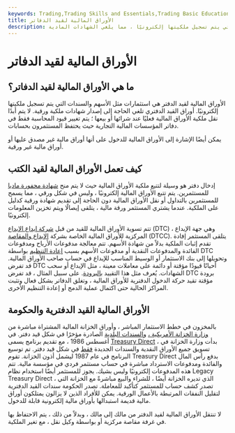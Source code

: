 ```yaml
---
keywords: Trading,Trading Skills and Essentials,Trading Basic Education,Trading Skills
title: الأوراق المالية لقيد الدفاتر
description: الأوراق المالية قيد الدخول هي استثمارات مثل الأسهم والسندات التي يتم تسجيل ملكيتها إلكترونيًا ، مما يلغي الشهادات المادية.
---
```


# الأوراق المالية لقيد الدفاتر
## ما هي الأوراق المالية لقيد الدفاتر؟

الأوراق المالية لقيد الدفتر هي استثمارات مثل الأسهم والسندات التي يتم تسجيل ملكيتها إلكترونيًا. أوراق القيد الدفتري تلغي الحاجة إلى إصدار شهادات ملكية ورقية. لا يتم أبدًا نقل ملكية الأوراق المالية فعليًا عند شرائها أو بيعها ؛ يتم تغيير قيود المحاسبة فقط في دفاتر المؤسسات المالية التجارية حيث يحتفظ المستثمرون بحسابات.

يمكن أيضًا الإشارة إلى الأوراق المالية للدخول على أنها أوراق مالية غير مصدق عليها أو أوراق مالية غير ورقية.

## كيف تعمل الأوراق المالية لقيد الكتب

إدخال دفتر هو وسيلة لتتبع ملكية الأوراق المالية حيث لا يتم منح [شهادة محفورة ماديا](/bearerform) للمستثمرين. يتم تتبع الأوراق المالية إلكترونيًا ، وليس في شكل ورقي ، مما يسمح للمستثمرين بالتداول أو نقل الأوراق المالية دون الحاجة إلى تقديم شهادة ورقية كدليل على الملكية. عندما يشتري المستثمر ورقة مالية ، يتلقى إيصالًا ويتم تخزين المعلومات إلكترونيًا.

تتم تسوية الأوراق المالية للقيد من قبل [شركة إيداع الإيداع](/dtc) (DTC) ، وهي جهة الإيداع المركزية للأوراق المالية الخاصة بشركة [الإيداع والمقاصة](/dtcc) (DTCC). يتلقى المستثمر إفادة تقدم إثبات الملكية بدلاً من شهادة الأسهم. تتم معالجة مدفوعات الأرباح ومدفوعات الفائدة والمدفوعات النقدية أو مدفوعات الأسهم بسبب [إعادة التنظيم](/reorganization) بواسطة DTC وتحويلها إلى بنك الاستثمار أو الوسيط المناسب للإيداع في حساب صاحب الأوراق المالية. قد تفرض DTC أحيانًا قيودًا مؤقتة أو دائمة على معاملات معينة ، مثل الإيداع أو سحب الشهادات. يُعرف مثل هذا التقييد [بالبرودة](/chill). على سبيل المثال ، قد تفرض DTC برودة مؤقتة تقيد حركة الدخول الدفترية للأوراق المالية ، وتغلق الدفاتر بشكل فعال وتثبت المراكز الحالية حتى اكتمال عملية الدمج أو إعادة التنظيم الأخرى.

## الأوراق المالية القيد الدفترية والحكومة

بالمخزون في خطط الاستثمار المباشر ، وأوراق الخزانة المالية المشتراة مباشرة من [وزارة الخزانة الأمريكية ،](/ustreasury) [والسندات البلدية](/municipalbond) الصادرة مؤخرًا في شكل قيد دفتر. في أغسطس 1986 ، مع تقديم برنامج يسمى [Treasury Direct](/treasurydirect) ، بدأت وزارة الخزانة في تسويق جميع الأوراق النقدية والسندات الجديدة [فقط](/treasurynote) في شكل قيد دفتر. تم توسيع البرنامج في عام 1987 ليشمل أذون الخزانة. تقوم Treasury Direct بدفع رأس المال والفائدة ومدفوعات الاسترداد مباشرة في حساب مستثمر فردي في مؤسسة مالية. تتم هذه المدفوعات إلكترونيًا وليس بشيك. يجوز للمستثمر أيضًا استخدام نظام Legacy Treasury Direct ، الذي تديره الخزانة أيضًا ، للشراء والبيع مباشرةً مع الخزانة التي تصدر كشف حساب للمستثمر كتأكيد للمعاملة. تصدر الحكومة سندات القيد الدفترية لتقليل النفقات المرتبطة بالأعمال الورقية. يمكن للأفراد الذين لا يزالون يمتلكون أوراق مالية قديمة استبدالها بأوراق مالية إلكترونية قابلة للدخول.

لا تنتقل الأوراق المالية لقيد الدفتر من مالك إلى مالك ، وبدلاً من ذلك ، يتم الاحتفاظ بها في غرفة مقاصة مركزية أو بواسطة وكيل نقل ، مع تغير الملكية.

